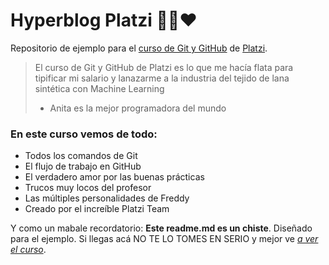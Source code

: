 # Hyperblog Platzi 💛💙❤️
Repositorio de ejemplo para el [curso de Git y GitHub](https://platzi.com/cursos/git-github/) de [Platzi](https://platzi.com/home).
> El curso de Git y GitHub de Platzi es lo que me hacía flata para tipificar mi salario y lanazarme a la industria del tejido de lana sintética con Machine Learning
> - Anita es la mejor programadora del mundo

### En este curso vemos de todo:
* Todos los comandos de Git
* El flujo de trabajo en GitHub
* El verdadero amor por las buenas prácticas
* Trucos muy locos del profesor
* Las múltiples personalidades de Freddy
* Creado por el increíble Platzi Team

Y como un mabale recordatorio: **Este readme.md es un chiste**. Diseñado para el ejemplo. Si llegas acá NO TE LO TOMES EN SERIO y mejor ve [*a ver el curso*](https://platzi.com/cursos/git-github/).